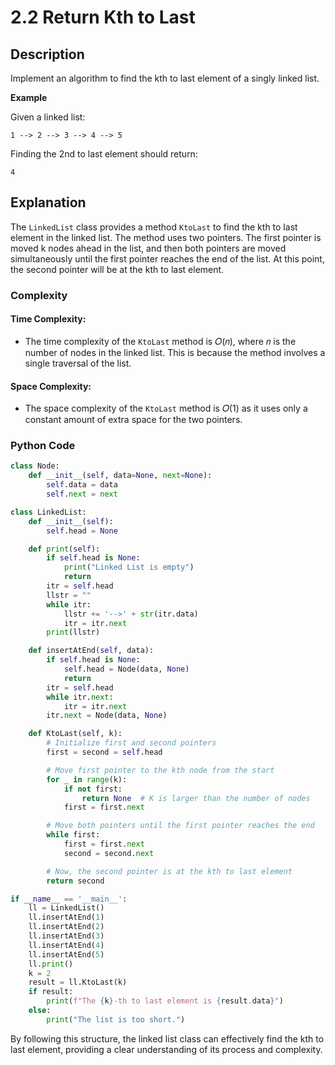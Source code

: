 # 2.2 Return Kth to Last

## Description
Implement an algorithm to find the kth to last element of a singly linked list.

**Example**

Given a linked list:
```
1 --> 2 --> 3 --> 4 --> 5
```

Finding the 2nd to last element should return:
```
4
```

## Explanation
The `LinkedList` class provides a method `KtoLast` to find the kth to last element in the linked list. The method uses two pointers. The first pointer is moved k nodes ahead in the list, and then both pointers are moved simultaneously until the first pointer reaches the end of the list. At this point, the second pointer will be at the kth to last element.

### Complexity
#### Time Complexity:
- The time complexity of the `KtoLast` method is 𝑂(𝑛), where 𝑛 is the number of nodes in the linked list. This is because the method involves a single traversal of the list.

#### Space Complexity:
- The space complexity of the `KtoLast` method is 𝑂(1) as it uses only a constant amount of extra space for the two pointers.

### Python Code

```python
class Node:
    def __init__(self, data=None, next=None):
        self.data = data
        self.next = next

class LinkedList:
    def __init__(self):
        self.head = None

    def print(self):
        if self.head is None:
            print("Linked List is empty")
            return
        itr = self.head
        llstr = ""
        while itr:
            llstr += '-->' + str(itr.data)
            itr = itr.next
        print(llstr)

    def insertAtEnd(self, data):
        if self.head is None:
            self.head = Node(data, None)
            return
        itr = self.head
        while itr.next:
            itr = itr.next
        itr.next = Node(data, None)

    def KtoLast(self, k):
        # Initialize first and second pointers
        first = second = self.head

        # Move first pointer to the kth node from the start
        for _ in range(k):
            if not first:
                return None  # K is larger than the number of nodes
            first = first.next

        # Move both pointers until the first pointer reaches the end
        while first:
            first = first.next
            second = second.next

        # Now, the second pointer is at the kth to last element
        return second

if __name__ == '__main__':
    ll = LinkedList()
    ll.insertAtEnd(1)
    ll.insertAtEnd(2)
    ll.insertAtEnd(3)
    ll.insertAtEnd(4)
    ll.insertAtEnd(5)
    ll.print()
    k = 2
    result = ll.KtoLast(k)
    if result:
        print(f"The {k}-th to last element is {result.data}")
    else:
        print("The list is too short.")
```

By following this structure, the linked list class can effectively find the kth to last element, providing a clear understanding of its process and complexity.
